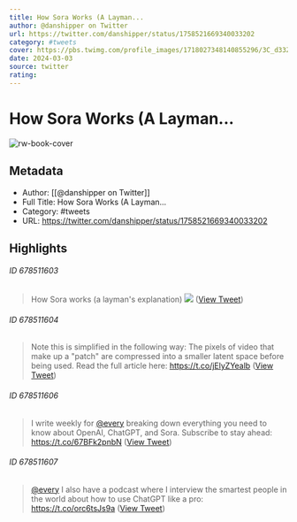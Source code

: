 ```yaml
---
title: How Sora Works (A Layman...
author: @danshipper on Twitter
url: https://twitter.com/danshipper/status/1758521669340033202
category: #tweets
cover: https://pbs.twimg.com/profile_images/1718027348140855296/3C_d33ZQ.jpg
date: 2024-03-03
source: twitter
rating:
---
```

# How Sora Works (A Layman...

![rw-book-cover](https://pbs.twimg.com/profile_images/1718027348140855296/3C_d33ZQ.jpg)

## Metadata
- Author: [[@danshipper on Twitter]]
- Full Title: How Sora Works (A Layman...
- Category: #tweets
- URL: https://twitter.com/danshipper/status/1758521669340033202

## Highlights
###### ID 678511603
> How Sora works (a layman's explanation) 
> ![](https://pbs.twimg.com/media/GGeGGAWXwAAdNVX.png) ([View Tweet](https://twitter.com/danshipper/status/1758521669340033202))
    
###### ID 678511604
> Note this is simplified in the following way: The pixels of video that make up a "patch" are compressed into a smaller latent space before being used. 
> Read the full article here:
> https://t.co/jElyZYealb ([View Tweet](https://twitter.com/danshipper/status/1758524033543364957))
    
###### ID 678511606
> I write weekly for <a href="https://twitter.com/every">@every</a> breaking down everything you need to know about OpenAI, ChatGPT, and Sora. 
> Subscribe to stay ahead:
> https://t.co/67BFk2pnbN ([View Tweet](https://twitter.com/danshipper/status/1758546124766343569))
    
###### ID 678511607
> <a href="https://twitter.com/every">@every</a> I also have a podcast where I interview the smartest people in the world about how to use ChatGPT like a pro:
> https://t.co/orc6tsJs9a ([View Tweet](https://twitter.com/danshipper/status/1758546750921376171))
    
